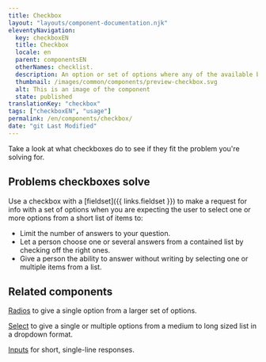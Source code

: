 ```yaml
---
title: Checkbox
layout: "layouts/component-documentation.njk"
eleventyNavigation:
  key: checkboxEN
  title: Checkbox
  locale: en
  parent: componentsEN
  otherNames: checklist.
  description: An option or set of options where any of the available boxes can be selected.
  thumbnail: /images/common/components/preview-checkbox.svg
  alt: This is an image of the component
  state: published
translationKey: "checkbox"
tags: ["checkboxEN", "usage"]
permalink: /en/components/checkbox/
date: "git Last Modified"
---
```


Take a look at what checkboxes do to see if they fit the problem you're solving for.

## Problems checkboxes solve

Use a checkbox with a [fieldset]({{ links.fieldset }}) to make a request for info with a set of options when you are expecting the user to select one or more options from a short list of items to:

- Limit the number of answers to your question.
- Let a person choose one or several answers from a contained list by checking off the right ones.
- Give a person the ability to answer without writing by selecting one or multiple items from a list.

<article class="bg-full-width bg-dark text-light pt-500 pb-400 my-500">
  <h2 class="mt-0 mb-400">Related components</h2>

  <a href="{{ links.radio }}" class="link-light">Radios</a> to give a single option from a larger set of options.

  <a href="{{ links.select }}" class="link-light">Select</a> to give a single or multiple options from a medium to long sized list in a dropdown format.

  <a href="{{ links.input }}" class="link-light">Inputs</a> for short, single-line responses.
</article>
